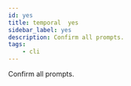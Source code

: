 ```yaml
---
id: yes
title: temporal  yes
sidebar_label: yes
description: Confirm all prompts.
tags:
    - cli
---
```


Confirm all prompts.
